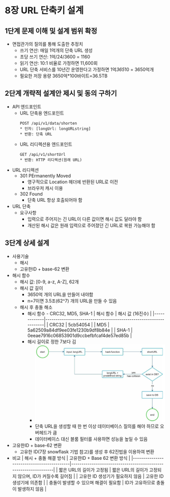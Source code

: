 # 8장 URL 단축키 설계
## 1단계 문제 이해 및 설계 범위 확정
* 면접관가의 질의를 통해 도출한 추정치
    - 쓰기 연산: 매일 1억개의 단축 URL 생성
    - 초당 쓰기 연산: 1억/24/3600 = 1160
    - 읽기 연산: 10:1 비율로 가정하면 11,600회
    - URL 단축 서비스를 10년간 운영한다고 가정하면 1억*365*10 = 3650억개
    - 필요한 저장 용량 3650억*100바이트=36.5TB
## 2단계 개략적 설계안 제시 및 동의 구하기
* API 엔드포인트
    - URL 단축용 엔드포인트
        ```
        POST /api/v1/data/shorten
        * 인자: [longUrl: longURLstring]
        * 반환: 단축 URL
        ```
    - URL 리디렉션용 엔드포인트
        ```
        GET /api/v1/shortUrl
        * 반환: HTTP 리디렉션(원래 URL)
        ```
* URL 리디렉션
    - 301 PErmanently Moved
        - 영구적으로 Location 헤더에 반환된 URL로 이전
        - 브라우저 캐시 이용
    - 302 Found
        - 단축 URL 항상 호출되어야 함
* URL 단축
    - 요구사항
        - 입력으로 주어지는 긴 URL이 다른 값이면 해시 값도 달라야 함
        - 개산된 해시 값은 원래 입력으로 주어졌던 긴 URL로 복원 가능해야 함
## 3단계 상세 설계
* 사용기술
    - 해시
    - 고유한ID + base-62 변환
* 해시 함수
    - 해시 값: [0-9, a-z, A-Z], 62개
    - 해시 값 길이
        - 3650억 개의 URL을 만들어 내야함
        - n=7이면 3.5조(62^7) 개의 URL을 만들 수 있음
    - 해시 후 충돌 해소
        - 해시 함수 - CRC32, MD5, SHA-1
            | 해시 함수   | 해시 값 (16진수)                                                  |
            |-------------|------------------------------------------------------------------|
            | CRC32       | 5cb54054                                                         |
            | MD5         | 5a62509a84df9ee03fe1230b9df8b84e                                 |
            | SHA-1       | 0eeae7916c06853901d9ccbefbfcaf4de57ed85b                         |
        - 해시 길이로 정한 7보다 김
            - ![](images/08/8-5.png)
            - 단축 URL을 생성할 때 한 번 이상 데이터베이스 질의를 해야 하므로 오버헤드가 큼
            - 데이터베이스 대신 블룸 필터를 사용하면 성능을 높일 수 있음
* 고유한ID + base-62 변환
    - 고유한 ID(7장 snowflask 기법 참고)를 생성 후 62진법을 이용하여 변환
* 비교
    | 해시 + 충돌 해결 방식                         | 고유한ID + Base 62 변환 방식                                      |
    |-------------------------------------------|-----------------------------------------------------------------|
    | 짧은 URL의 길이가 고정됨                     | 짧은 URL의 길이가 고정되지 않으며, ID가 커질수록 길어짐           |
    | 고유한 ID 생성기가 필요하지 않음              | 고유한 ID 생성기에 의존함                                       |
    | 충돌이 발생할 수 있으며 해결이 필요함          | ID가 고유하므로 충돌이 발생하지 않음                            |
